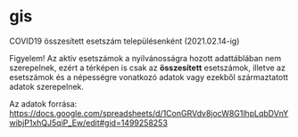 # gis
COVID19 összesített esetszám településenként (2021.02.14-ig)

Figyelem! Az aktív esetszámok a nyilvánosságra hozott adattáblában nem szerepelnek, ezért a térképen is csak az **összesített** esetszámok, illetve az esetszámok és a népességre vonatkozó adatok vagy ezekből származtatott adatok szerepelnek.  

Az adatok forrása: https://docs.google.com/spreadsheets/d/1ConGRVdv8jocW8G1lhpLqbDVnYwibjP1xhQJ5qiP_Ew/edit#gid=1499258253 

